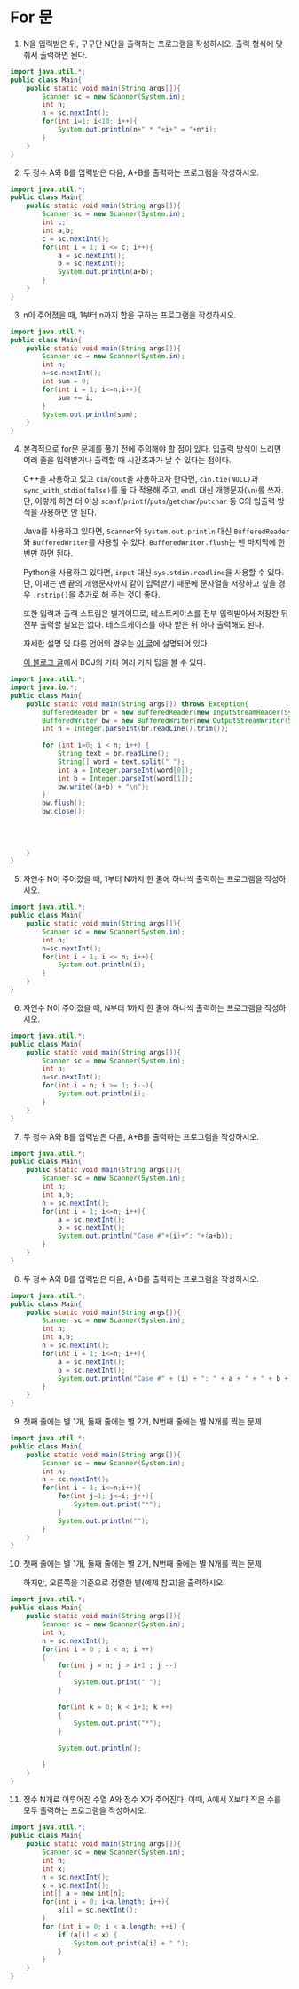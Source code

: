 # For 문

1. N을 입력받은 뒤, 구구단 N단을 출력하는 프로그램을 작성하시오. 출력 형식에 맞춰서 출력하면 된다.

```java
import java.util.*;
public class Main{
	public static void main(String args[]){
        Scanner sc = new Scanner(System.in);
        int n;
        n = sc.nextInt();
        for(int i=1; i<10; i++){
            System.out.println(n+" * "+i+" = "+n*i);
        }
	}
}
```

2. 두 정수 A와 B를 입력받은 다음, A+B를 출력하는 프로그램을 작성하시오.

```java
import java.util.*;
public class Main{
	public static void main(String args[]){
        Scanner sc = new Scanner(System.in);
        int c;
        int a,b;
        c = sc.nextInt();
        for(int i = 1; i <= c; i++){
            a = sc.nextInt();
            b = sc.nextInt();
            System.out.println(a+b);
        }
	}
}
```

3. n이 주어졌을 때, 1부터 n까지 합을 구하는 프로그램을 작성하시오.

```java
import java.util.*;
public class Main{
	public static void main(String args[]){
        Scanner sc = new Scanner(System.in);
        int n;
        n=sc.nextInt();
        int sum = 0;
        for(int i = 1; i<=n;i++){
            sum += i;
        }
        System.out.println(sum);
	}
}
```

4. 본격적으로 for문 문제를 풀기 전에 주의해야 할 점이 있다. 입출력 방식이 느리면 여러 줄을 입력받거나 출력할 때 시간초과가 날 수 있다는 점이다.

   C++을 사용하고 있고 `cin`/`cout`을 사용하고자 한다면, `cin.tie(NULL)`과 `sync_with_stdio(false)`를 둘 다 적용해 주고, `endl` 대신 개행문자(`\n`)를 쓰자. 단, 이렇게 하면 더 이상 `scanf`/`printf`/`puts`/`getchar`/`putchar` 등 C의 입출력 방식을 사용하면 안 된다.

   Java를 사용하고 있다면, `Scanner`와 `System.out.println` 대신 `BufferedReader`와 `BufferedWriter`를 사용할 수 있다. `BufferedWriter.flush`는 맨 마지막에 한 번만 하면 된다.

   Python을 사용하고 있다면, `input` 대신 `sys.stdin.readline`을 사용할 수 있다. 단, 이때는 맨 끝의 개행문자까지 같이 입력받기 때문에 문자열을 저장하고 싶을 경우 `.rstrip()`을 추가로 해 주는 것이 좋다.

   또한 입력과 출력 스트림은 별개이므로, 테스트케이스를 전부 입력받아서 저장한 뒤 전부 출력할 필요는 없다. 테스트케이스를 하나 받은 뒤 하나 출력해도 된다.

   자세한 설명 및 다른 언어의 경우는 [이 글](http://www.acmicpc.net/board/view/22716)에 설명되어 있다.

   [이 블로그 글](http://www.acmicpc.net/blog/view/55)에서 BOJ의 기타 여러 가지 팁을 볼 수 있다.

```java
import java.util.*;
import java.io.*;
public class Main{
	public static void main(String args[]) throws Exception{
        BufferedReader br = new BufferedReader(new InputStreamReader(System.in));
        BufferedWriter bw = new BufferedWriter(new OutputStreamWriter(System.out));
        int n = Integer.parseInt(br.readLine().trim());
        
        for (int i=0; i < n; i++) {
            String text = br.readLine();
            String[] word = text.split(" ");
            int a = Integer.parseInt(word[0]);
            int b = Integer.parseInt(word[1]);
            bw.write((a+b) + "\n");
        }
        bw.flush();
        bw.close();
        
        
        
        
	}
}
```

5. 자연수 N이 주어졌을 때, 1부터 N까지 한 줄에 하나씩 출력하는 프로그램을 작성하시오.

```java
import java.util.*;
public class Main{
	public static void main(String args[]){
        Scanner sc = new Scanner(System.in);
        int n;
        n=sc.nextInt();
        for(int i = 1; i <= n; i++){
            System.out.println(i);
        }
	}
}
```

6. 자연수 N이 주어졌을 때, N부터 1까지 한 줄에 하나씩 출력하는 프로그램을 작성하시오.

```java
import java.util.*;
public class Main{
	public static void main(String args[]){
        Scanner sc = new Scanner(System.in);
        int n;
        n=sc.nextInt();
        for(int i = n; i >= 1; i--){
            System.out.println(i);
        }
	}
}
```

7. 두 정수 A와 B를 입력받은 다음, A+B를 출력하는 프로그램을 작성하시오. 

```java
import java.util.*;
public class Main{
	public static void main(String args[]){
        Scanner sc = new Scanner(System.in);
        int n;
        int a,b;
        n = sc.nextInt();
        for(int i = 1; i<=n; i++){
            a = sc.nextInt();
            b = sc.nextInt();
            System.out.println("Case #"+(i)+": "+(a+b));
        }
	}
}
```

8. 두 정수 A와 B를 입력받은 다음, A+B를 출력하는 프로그램을 작성하시오.

```java
import java.util.*;
public class Main{
	public static void main(String args[]){
        Scanner sc = new Scanner(System.in);
        int n;
        int a,b;
        n = sc.nextInt();
        for(int i = 1; i<=n; i++){
            a = sc.nextInt();
            b = sc.nextInt();
            System.out.println("Case #" + (i) + ": " + a + " + " + b + " = " + (a+b));
        }
	}
}
```

9. 첫째 줄에는 별 1개, 둘째 줄에는 별 2개, N번째 줄에는 별 N개를 찍는 문제

```java
import java.util.*;
public class Main{
	public static void main(String args[]){
        Scanner sc = new Scanner(System.in);
        int n;
        n = sc.nextInt();
        for(int i = 1; i<=n;i++){
            for(int j=1; j<=i; j++){
                System.out.print("*");
            }
            System.out.println("");
        }
	}
}
```

10. 첫째 줄에는 별 1개, 둘째 줄에는 별 2개, N번째 줄에는 별 N개를 찍는 문제

    하지만, 오른쪽을 기준으로 정렬한 별(예제 참고)을 출력하시오.

```java
import java.util.*;
public class Main{
	public static void main(String args[]){
        Scanner sc = new Scanner(System.in);
        int n;
        n = sc.nextInt();
        for(int i = 0 ; i < n; i ++)
		{
			for(int j = n; j > i+1 ; j --)	
			{
				System.out.print(" ");
			}
			
			for(int k = 0; k < i+1; k ++)	
			{
				System.out.print("*");
			}
			
			System.out.println();
			
		}
	}
}
```

11. 정수 N개로 이루어진 수열 A와 정수 X가 주어진다. 이때, A에서 X보다 작은 수를 모두 출력하는 프로그램을 작성하시오.

```java
import java.util.*;
public class Main{
	public static void main(String args[]){
        Scanner sc = new Scanner(System.in);
        int n;
        int x;
        n = sc.nextInt();
        x = sc.nextInt();
        int[] a = new int[n];
        for(int i = 0; i<a.length; i++){
            a[i] = sc.nextInt();
        }
        for (int i = 0; i < a.length; ++i) {
            if (a[i] < x) {
                System.out.print(a[i] + " ");
            }
        }
	}
}
```



